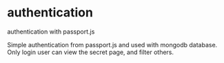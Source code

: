 # authentication
authentication with passport.js

Simple authentication from passport.js and used with mongodb database.
Only login user can view the secret page, and filter others.
